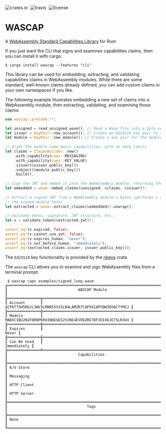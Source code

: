 ![crates.io](https://img.shields.io/crates/v/wascap.svg)&nbsp;
![travis](https://travis-ci.org/waxosuit/wascap.svg?branch=master)&nbsp;
![license](https://img.shields.io/crates/l/wascap.svg)

# WASCAP

A [WebAssembly Standard Capabilities Library](https://wascap.io) for Rust

If you just want the CLI that signs and examines capabilities claims, then you can install it with cargo:
```
$ cargo install wascap --features "cli"
```

This library can be used for embedding, extracting, and validating capabilities claims
in WebAssembly modules. While there are some standard, well-known claims already defined,
you can add custom claims in your own namespaces if you like.
 
The following example illustrates embedding a new set of claims into a WebAssembly module, then extracting, validating, and examining those claims:

```rust
use wascap::prelude::*;
 
let unsigned = read_unsigned_wasm(); // Read a Wasm file into a byte vector
let issuer = KeyPair::new_account(); // Create an Ed25519 key pair to sign the module
let module = KeyPair::new_module(); // Create a key pair for the module itself
 
// Grant the module some basic capabilities, with no date limits
let claims = ClaimsBuilder::new()
    .with_capability(caps::MESSAGING)
    .with_capability(caps::KEY_VALUE)
    .issuer(&issuer.public_key())
    .subject(&module.public_key())
    .build();
 
// Sign the JWT and embed it into the WebAssembly module, returning the signed bytes
let embedded = wasm::embed_claims(&unsigned, &claims, &issuer)?;
 
// Extract a signed JWT from a WebAssembly module's bytes (performs a check on
// the signed module hash)
let extracted = wasm::extract_claims(&embedded)?.unwrap();
 
// Validate dates, signature, JWT structure, etc.
let v = validate_token(&extracted.jwt)?;
 
assert_eq!(v.expired, false);
assert_eq!(v.cannot_use_yet, false);
assert_eq!(v.expires_human, "never");
assert_eq!(v.not_before_human, "immediately");
assert_eq!(extracted.claims.issuer, issuer.public_key());
```
 
The `Ed25519` key functionality is provided by the [nkeys](https://docs.rs/nkeys) crate.

The `wascap` CLI allows you to examine and sign WebAssembly files from a terminal prompt:

```terminal
 $ wascap caps examples/signed_loop.wasm 
╔════════════════════════════════════════════════════════════════════════════╗
║                                WASCAP Module                               ║
╠═══════════════╦════════════════════════════════════════════════════════════╣
║ Account       ║   ACP6T7SH5R6JL3WV3LMNRS5V2SLB4LAMZR7CQPS6IAPYDW3OSBCTYM2J ║
╠═══════════════╬════════════════════════════════════════════════════════════╣
║ Module        ║   MABXCIBU2N2FORNPKRUINQEGES2V2NE4EVD6ZRE7DFIOIX6JE7SLR3U4 ║
╠═══════════════╬════════════════════════════════════════════════════════════╣
║ Expires       ║                                                      Never ║
╠═══════════════╬════════════════════════════════════════════════════════════╣
║ Can Be Used   ║                                                Immediately ║
╠═══════════════╩════════════════════════════════════════════════════════════╣
║                                Capabilities                                ║
╠════════════════════════════════════════════════════════════════════════════╣
║ K/V Store                                                                  ║
║ Messaging                                                                  ║
║ HTTP Client                                                                ║
║ HTTP Server                                                                ║
╠════════════════════════════════════════════════════════════════════════════╣
║                                    Tags                                    ║
╠════════════════════════════════════════════════════════════════════════════╣
║ None                                                                       ║
╚════════════════════════════════════════════════════════════════════════════╝
```